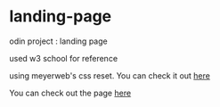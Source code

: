 # landing-page
odin project : landing page

used w3 school for reference

using meyerweb's css reset. You can check it out [here](https://meyerweb.com/eric/tools/css/reset/)

You can check out the page [here](https://wadedacoder.github.io/landing-page/)
